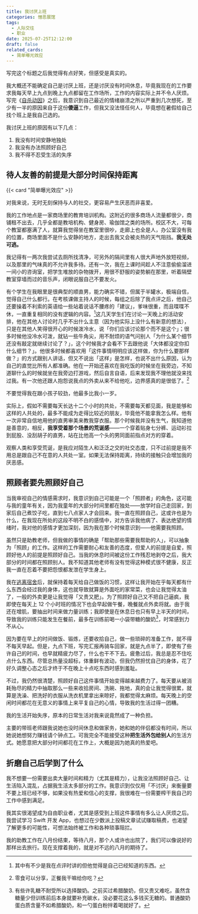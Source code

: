 ```yaml
---
title: 我讨厌上班
categories: 憎恶展馆
tags:
  - 人际交往
  - 职业
date: 2025-07-25T12:12:00
draft: false
related_cards:
  - 简单曝光效应
---
```


写完这个标题之后我觉得有点好笑，但感受是真实的。<!--more-->

我大概还不能确定自己是讨厌上班，还是讨厌没有时间休息，毕竟我现在的工作要求我每天早上九点到晚上九点都留在工作场所，工作的内容实际上并不令人厌烦。写完《[自杀动因](/posts/自杀动因/)》之后，我意识到自己最近的情绪崩溃之所以严重到几次想死，至少有一半的原因来自于这份**傻逼**工作，但我又没法怪任何人，毕竟想在暑假给自己找个班上是我自己选的。

我讨厌上班的原因有以下几点：

1. 我没有时间安静地独处
2. 我没有办法照顾好自己
3. 我不得不忍受生活的失序

## 待人友善的前提是大部分时间保持距离

{{< card "简单曝光效应" >}}

对我来说，无时无刻保持与人的社交，更容易产生厌恶而非喜爱。

我的工作地点是一家商场里的教育培训机构。这附近的很多商场人流量都很少，商铺租不出去，几乎全都是教培机构、健身房、瑜伽馆之类的场所。校区不大，可每个教室都塞满了人，就算我觉得坐在教室里很吵，走廊上也全是人，办公室没有我的位置，商场里面不是什么安静的地方，走出去我又会被炎热的天气阻挡。**我无处可逃。**

我记得有一两次我尝试去厕所找清净，可另外的隔间里有人很大声地外放短视频，以及那里的气味真的不允许我多待。还有一次，我在上课时间趁人不注意偷偷溜进一间小的咨询室，把学生堆放的杂物拨开，用很不舒服的姿势躺在那里，听着隔壁教室穿墙而过的音乐声，闭眼说服自己不要发火。

有个学生在我眼里是很典型的顺直男，能力确实不错，但属于半罐水，极端自信，觉得自己什么都行。在考核课做主持人的时候，每组之后除了我点评之后，他自己还要操着不利索的英语给一些站着说话不腰疼的「建议」，爹味很重，而且喋喋不休，一直重复相同的没有逻辑的内容。[^1]这几天学生们在讨论一天晚上的活动安排，他在其他人讨论时几乎不出什么主意（因为他实际上没什么有新意的想法），只是在其他人笑得很开心的时候泼冷水，说「你们应该讨论那个而不是这个」；很多时候他没冷水可泼，就钻一些牛角尖，用不耐烦的语气问别人「为什么某个细节还没有敲定就继续讨论了？」，这个时候我才会看不下去跟他说「大体都没定你扣什么细节？」。他很多时候都喜欢用「这件事情明明应该这样做，你为什么要那样做？」的方式跟别人讲话，但又不说出「这样」是怎样，也说不出什么原因，认为自己的直觉比所有人都准确。他在一开始还喜欢在我吃饭的时候坐在我旁边，不知道聊什么的时候就坐在我旁边打游戏，然后自言自语，后来发现我不理他就没来找过我。有一次他还跟人抱怨说我点的外卖从来不给他吃，边界感真的是很低了。[^2]

不要觉得我在跟小孩子较劲，他最多比我小一岁。

实际上，假如不需要每天长达十二个小时的共处，不需要每天都见面，我是能够和这样的人共处的，最多不能成为走得比较近的朋友，毕竟他不能拿我怎么样。他有一次非常自信地用他的直男审美来教我穿衣服。那个时候我并没有生气，我知道他是善意的，相反，**我享受着那个场景的荒诞感**——一个穿着贴身七分裤、运动衫拉到屁股、没刮胡子的直男，站在比他高一个头的男同面前指点对方的穿着。

观察人类和享受荒诞，是我应对陌生人和泛泛之交的社交态度，只不过前提是我不用总是跟自己不在意的人共处一室。如果无法保持距离，持续的接触只会增加我的厌恶感。

## 照顾者要先照顾好自己

当我审视自己的情感需求时，我意识到自己可能是一个「照顾者」的角色，这可能与我的童年有关，因为我童年的大部分时间里都在独处——放学时自己走回家，到家后自己煮饺子吃，直到七八点家人才会回来。我一直在照顾自己，这或许也是为什么，在我现在所处的这段不明不白的感情中，对方告诉我他病了、表达绝望的情绪时，我对他的感情才更加深刻，因为我在那个时候意识到——他需要我照顾。

虽然只是助教老师，但我做的事情的确是「帮助那些需要我帮助的人」，可以抽象为「照顾」的工作。这样的工作需要耐心和友善的态度，但爱人的前提是自爱，照顾好他人的前提是照顾好自己。当我的休息时间被这份工作残忍地剥夺之后，我大部分的时间都在照顾别人。我不知道其他老师有没有觉得这种模式很不健康，反正我一直在忍着不要把怨恨都发泄在学生身上。

我在[逃离宿舍](/posts/逃离群居生活/)后，就保持着每天给自己做饭的习惯，这样让我开始在乎每天都有什么东西会经过我的身体，这也就导致就算是外面吃的家常菜，也会让我觉得太油了，一般的外卖更是让我觉得「又贵又肥」。为了照顾好自己又不把自己逼疯，我即使在每天上 12 个小时班的情况下也会早起做午餐，晚餐就点外卖将就。由于我还在增肌，要抽出时间来做力量训练；我即使是在休息日也只有早上半天的时间，导致我的训练只能发生在餐前，最多在训练前喝一小袋带糖的酸奶[^3]，时常感到力不从心。

因为要在早上的时间做饭、锻炼，还要收拾自己，做一些琐碎的准备工作，就不得不每天早起。但是，九点下班，写完汇报再骑车回家，就是九点半了，即使有了些许自己的时间，也早就精疲力尽了，什么也干不下去。疲惫过后，我总是忍不住吃点什么东西。尽管总热量没超标，体重鲜有波动，但我仍然担忧自己的身体，花了好久调整心态之后才终于不在晚上十点吃东西时感到羞耻。

不过，我仍然很清楚，照顾好自己这件事情开始变得越来越费力了。每天要从被消耗殆尽的精力中抽取那么一些来收拾房间、洗碗、拖地，真的会让我觉得很累，就算是洗澡、把洗好的衣服从洗衣机里拿出来晾好，我都觉得太麻烦。每天晚上的空闲时间都花在无意义的事情上来平复自己的心情，导致我的生活过得一团糟。

我的生活开始失序，原本的日常生活对我来说竟然成了一种负担。

主要的带班老师跟我说她也没时间休息和做家务，她和她的伴侣都没有时间，所以她说她想努力赚钱请个钟点工。可我完全不能接受这种**把生活外包给别人**的生活方式。她愿意把大部分时间都花在工作上，大概是因为她真的热爱吧。

## 折磨自己后学到了什么

我不想要一份需要出卖大量时间和精力（尤其是精力），让我没法照顾好自己、让生活陷入混乱，占据我生活太多部分的工作。我意识到仅仅用「不讨厌」来衡量要不要上班已经不够，如果没有热爱和信心的支撑，我很难在一份需要榨干我自己的工作中感到满足。

我其实很渴望成为自由职业者，尤其是感受到上班这件事情有多么让人厌烦之后。我尝试学习 Swift 开发 App，也想过在少数派上投稿文章试试赚取稿费，也渴望了解更多的可能性，可想法始终被工作和各种琐事阻拦。

我的助教工作在八月份结束，等待八月，那个人或许也出院了，我们可以像说好的那样出去旅行。现在支撑着我的，就是对不远的八月的期待了。

[^1]: 其中有不少是我在点评时讲的但他觉得是自己已经知道的东西。

[^2]: 零食可以分享，正餐我干嘛给你吃？

[^3]: 有些许乳糖不耐受所以选择酸奶。之前买过希腊酸奶，但又贵又难吃，虽然含糖量少但训练前后本身就要补充碳水，没必要花这么多钱买无糖的。普通酸奶蛋白质含量不如希腊酸奶，和一勺蛋白粉拌着喝就好了。
